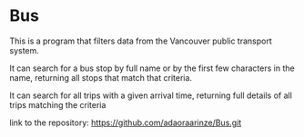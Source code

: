 # Bus
This is a program that filters data from the Vancouver public transport system.

It can search for a bus stop by full name or by the first few characters in the name, returning all stops that match that criteria.

It can search for all trips with a given arrival time, returning full details of all trips matching the criteria 

link to the repository: https://github.com/adaoraarinze/Bus.git
